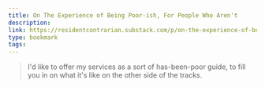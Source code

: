 ```yaml
---
title: On The Experience of Being Poor-ish, For People Who Aren't
description:
link: https://residentcontrarian.substack.com/p/on-the-experience-of-being-poor-ish
type: bookmark
tags:
---
```


> I'd like to offer my services as a sort of has-been-poor guide, to fill you in on what it's like on the other side of the tracks.
